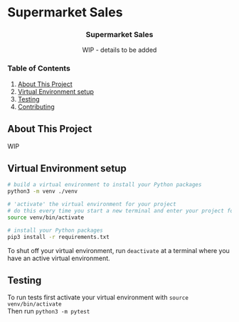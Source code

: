 # Supermarket Sales

<!--
[![Build Status](https://travis-ci.com/travis-ci/travis-web.svg?branch=main)](https://travis-ci.com/github/2008-Untangled/Music-Service-API)
-->

  <h3 align="center">Supermarket Sales</h3>

  <p align="center">
    WIP - details to be added
  </p>
</p>

### Table of Contents

1. [About This Project](#about-this-project)
1. [Virtual Environment setup](#virtual-environment-setup)
1. [Testing](#testing)
1. [Contributing](#contributing)

## About This Project
WIP 

## Virtual Environment setup

```bash
# build a virtual environment to install your Python packages
python3 -m venv ./venv

# 'activate' the virtual environment for your project
# do this every time you start a new terminal and enter your project folder
source venv/bin/activate

# install your Python packages
pip3 install -r requirements.txt
```

To shut off your virtual environment, run `deactivate` at a terminal where you
have an active virtual environment.

## Testing

To run tests first activate your virtual environment with `source venv/bin/activate`<br>
Then run `python3 -m pytest`